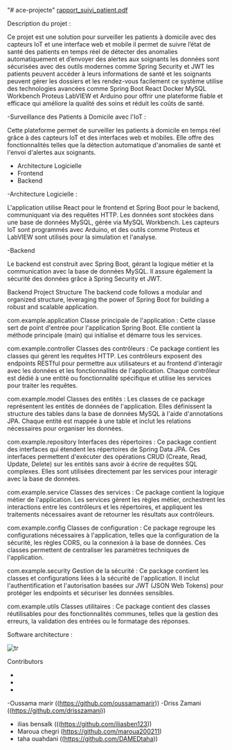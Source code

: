 "# ace-projecte" 
[rapport_suivi_patient.pdf](https://github.com/user-attachments/files/18247436/rapport_suivi_patient.pdf)


Description du projet : 

Ce projet est une solution pour surveiller les patients à domicile avec des capteurs IoT et une interface web et mobile il permet de suivre l’état de santé des patients en temps réel de détecter des anomalies automatiquement et d’envoyer des alertes aux soignants les données sont sécurisées avec des outils modernes comme Spring Security et JWT les patients peuvent accéder à leurs informations de santé et les soignants peuvent gérer les dossiers et les rendez-vous facilement ce système utilise des technologies avancées comme Spring Boot React Docker MySQL Workbench Proteus LabVIEW et Arduino pour offrir une plateforme fiable et efficace qui améliore la qualité des soins et réduit les coûts de santé.

-Surveillance des Patients à Domicile avec l'IoT :

Cette plateforme permet de surveiller les patients à domicile en temps réel grâce à des capteurs IoT et des interfaces web et mobiles. Elle offre des fonctionnalités telles que la détection automatique d'anomalies de santé et l'envoi d'alertes aux soignants.

- Architecture Logicielle
- Frontend
- Backend

  
-Architecture Logicielle :

  L'application utilise React pour le frontend et Spring Boot pour le backend, communiquant via des requêtes HTTP. Les données sont stockées dans une base de données MySQL, gérée via MySQL Workbench. Les capteurs IoT sont programmés avec Arduino, et des outils comme Proteus et LabVIEW sont utilisés pour la simulation et l'analyse.

-Backend

Le backend est construit avec Spring Boot, gérant la logique métier et la communication avec la base de données MySQL. Il assure également la sécurité des données grâce à Spring Security et JWT.

Backend Project Structure
The backend code follows a modular and organized structure, leveraging the power of Spring Boot for building a robust and scalable application.

com.example.application
Classe principale de l'application :
Cette classe sert de point d'entrée pour l'application Spring Boot. Elle contient la méthode principale (main) qui initialise et démarre tous les services.

com.example.controller
Classes des contrôleurs :
Ce package contient les classes qui gèrent les requêtes HTTP. Les contrôleurs exposent des endpoints RESTful pour permettre aux utilisateurs et au frontend d'interagir avec les données et les fonctionnalités de l'application. Chaque contrôleur est dédié à une entité ou fonctionnalité spécifique et utilise les services pour traiter les requêtes.

com.example.model
Classes des entités :
Les classes de ce package représentent les entités de données de l'application. Elles définissent la structure des tables dans la base de données MySQL à l'aide d'annotations JPA. Chaque entité est mappée à une table et inclut les relations nécessaires pour organiser les données.

com.example.repository
Interfaces des répertoires :
Ce package contient des interfaces qui étendent les répertoires de Spring Data JPA. Ces interfaces permettent d'exécuter des opérations CRUD (Create, Read, Update, Delete) sur les entités sans avoir à écrire de requêtes SQL complexes. Elles sont utilisées directement par les services pour interagir avec la base de données.

com.example.service
Classes des services :
Ce package contient la logique métier de l'application. Les services gèrent les règles métier, orchestrent les interactions entre les contrôleurs et les répertoires, et appliquent les traitements nécessaires avant de retourner les résultats aux contrôleurs.

com.example.config
Classes de configuration :
Ce package regroupe les configurations nécessaires à l'application, telles que la configuration de la sécurité, les règles CORS, ou la connexion à la base de données. Ces classes permettent de centraliser les paramètres techniques de l'application.

com.example.security
Gestion de la sécurité :
Ce package contient les classes et configurations liées à la sécurité de l'application. Il inclut l'authentification et l'autorisation basées sur JWT (JSON Web Tokens) pour protéger les endpoints et sécuriser les données sensibles.

com.example.utils
Classes utilitaires :
Ce package contient des classes réutilisables pour des fonctionnalités communes, telles que la gestion des erreurs, la validation des entrées ou le formatage des réponses.

Software architecture : 

![tr](https://github.com/user-attachments/assets/6413eef0-ae0e-4989-952b-a8d4595f9912)



Contributors

-
-
-
-Oussama marir  ((https://github.com/oussamamarir))
-Driss Zamani    ((https://github.com/drisszamani))
- ilias bensalk (((https://github.com/iliasben123))
- Maroua chegri (https://github.com/maroua200211)
- taha ouahdani ((https://github.com/DAMEDtaha))







